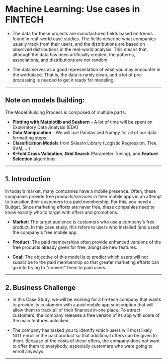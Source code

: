 # Machine Learning: Use cases in FINTECH

- The data for these projects are manufactured fields based on trends found in real-world case studies. The fields describe what companies usually track from their users, and the distributions are based on observed distributions in the real-world analysis. This means that, although the data has been artificially created, the patterns, associations, and distributions are not random.


- The data serves as a good representation of what you may encounter in the workplace. That is, the data is rarely clean, and a lot of pre-processing is needed to get it ready for modeling.
***

## Note on models Building:
The Model Building Process is composed of multiple parts:
- **Plotting with Matplotlib and Seaborn** - A lot of time will be spent on Exploratory Data Analysis (EDA)
- **Data Manipulation** - We will use Pandas and Numpy for all of our data formatting steps.
- **Classification Models** from Sklearn Library (Logistic Regression, Tree, SVM, ...)
- **K-Fold Cross Validation, Grid Search** (Parameter Tuning), and **Feature Selection** algorithms.
***

## 1. Introduction

In today's market, many companies have a mobile presence. Often, these companies provide free products/services in their mobile apps in an attempt to transition their customers to a paid membership. For this, you need a Budget. Since marketing efforts are never free, these companies need to know exactly who to target with offers and promotions.

- **Market:** The target audience is customers who use a company's free product. In this case study, this refers to users who installed (and used) the company's free mobile app.

- **Product:** The paid memberships often provide enhanced versions of the free products already given for free, alongside new features.

- **Goal:** The objective of this model is to predict which users will not subscribe to the paid membership so that greater marketing efforts can go into trying to "convert" them to paid users.
***

## 2. Business Challenge
- In this Case Study, we will be working for a fin-tech company that wants to provide its customers with a paid mobile app subscription that will allow them to track all of their finances in one place. To attract customers, the company releases a free version of its app with some of the main features unlocked.


- The company has tasked you to identify which users will most likely NOT enroll in the paid product so that additional offers can be given to them. Because of the costs of these offers, the company does not want to offer them to everybody, especially customers who were going to enroll anyways.
****
